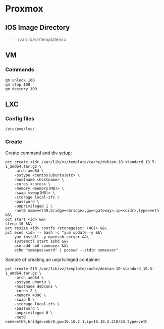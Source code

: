 # Proxmox

## IOS Image Directory
> /var/lib/vz/template/iso

## VM
### Commands
```
qm unlock 100
qm stop 100
qm destory 100
```

## LXC
### Config files
```
/etc/pve/lxc/
``` 

### Create
Create command and div setup:
```
pct create <id> /var/lib/vz/template/cache/debian-10-standard_10.5-1_amd64.tar.gz \
    -arch amd64 \
    -ostype <centos|ubuntu|etc> \
    -hostname <hostname> \
    -cores <cores> \
    -memory <memory(MB)> \
    -swap <swap(MB)> \
    -storage local-zfs \
    -password \
    -unprivileged 1 \
    -net0 name=eth0,bridge=<bridge>,gw=<gateway>,ip=<cidr>,type=veth  &&\
pct start <id> &&\
sleep 10 &&\
pct resize <id> rootfs <storage(ex: +4G)> &&\
pct exec <id> -- bash -c "yum update -y &&\
    yum install -y openssh-server &&\
    systemctl start sshd &&\
    useradd -mU someuser &&\
    echo "somepassword" | passwd --stdin someuser"
```

Sample of creating an unprivileged container:
```
pct create 210 /var/lib/vz/template/cache/debian-10-standard_10.5-1_amd64.tar.gz \
    -arch amd64 \
    -ostype ubuntu \
    -hostname debcons \
    -cores 2 \
    -memory 4096 \
    -swap 0 \
    -storage local-zfs \
    -password \
    -unprivileged 0 \
    -net0 name=eth0,bridge=vmbr0,gw=10.10.2.1,ip=10.10.2.210/24,type=veth
```


